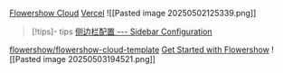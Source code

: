 [Flowershow Cloud](https://cloud.flowershow.app/obsidian-quickstart)
[Vercel](https://vercel.com/meng2213s-projects)
![[Pasted image 20250502125339.png]]
>[!tips]- tips
>[侧边栏配置 --- Sidebar Configuration](https://flowershow.app/docs/sidebar-configuration)

[flowershow/flowershow-cloud-template](https://github.com/flowershow/flowershow-cloud-template/tree/main)
[Get Started with Flowershow](https://flowershow.app/docs)
![[Pasted image 20250503194521.png]]